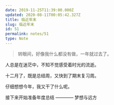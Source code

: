 ```yaml
---
date: 2019-11-25T11:39:00.000Z
updated: 2020-08-11T00:05:42.327Z
title: 临近年末
slug: 临近年末
id: 51
permalink: notes/51
type: Note
---
```


> 转眼间，好像我什么都没有做，一年就过去了。

人总是在迷茫中，不知不觉感受着时光的流逝。

十二月了，既是总结周，又快到了期末复习周。

仔细想想今年，我又干了什么呢。

接下来开始准备年度总结 ———— 梦想与远方